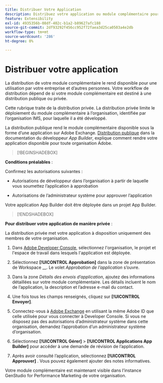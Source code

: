 ```yaml
---
title: Distribuer Votre Application
description: Distribuez votre application ou module complémentaire pour GenStudio for Performance Marketing.
feature: Extensibility
exl-id: 4935356b-08df-402c-b1a2-b89627afc188
source-git-commit: 2df93292f456cc952f72faea3d25ca0503a4e2db
workflow-type: tm+mt
source-wordcount: '286'
ht-degree: 0%

---
```


# Distribuer votre application

La distribution de votre module complémentaire le rend disponible pour une utilisation par votre entreprise et d’autres personnes. Votre workflow de distribution dépend de si votre module complémentaire est destiné à une distribution publique ou privée.

Cette rubrique traite de la distribution privée. La distribution privée limite le déploiement du module complémentaire à l’organisation, identifiée par l’organisation IMS, pour laquelle il a été développé.

La distribution publique rend le module complémentaire disponible sous la forme d’une application sur Adobe Exchange. [Distribution publique](https://developer.adobe.com/app-builder/docs/guides/distribution/public/) dans la documentation du développeur _App Builder_, explique comment rendre votre application disponible pour toute organisation Adobe.

>[!BEGINSHADEBOX]

**Conditions préalables** :

Confirmez les autorisations suivantes :

* Autorisations de développeur dans l’organisation à partir de laquelle vous soumettez l’application à approbation

* Autorisations de l’administrateur système pour approuver l’application

Votre application App Builder doit être déployée dans un projet App Builder.

>[!ENDSHADEBOX]

**Pour distribuer votre application de manière privée** :

La distribution privée met votre application à disposition uniquement des membres de votre organisation.

1. Dans [Adobe Developer Console](https://developer.adobe.com/console/), sélectionnez l&#39;organisation, le projet et l&#39;espace de travail dans lesquels l&#39;application est déployée.

1. Sélectionnez **[!UICONTROL Approbation]** dans la zone de présentation de Workspace __. Le volet _Approbation de l’application_ s’ouvre.

1. Dans la zone _Détails des envois d’application_, ajoutez des informations détaillées sur votre module complémentaire. Les détails incluent le nom de l’application, la description et l’adresse e-mail du contact.

1. Une fois tous les champs renseignés, cliquez sur **[!UICONTROL Envoyer]**.

1. Connectez-vous à [Adobe Exchange](https://exchange.adobe.com/) en utilisant la même Adobe ID que celle utilisée pour vous connecter à Developer Console. Si vous ne disposez pas des autorisations d’administrateur système dans cette organisation, demandez l’approbation d’un administrateur système d’organisation.

1. Sélectionnez **[!UICONTROL Gérer]** > **[!UICONTROL Applications App Builder]** pour accéder à une demande de révision de l’application.

1. Après avoir consulté l’application, sélectionnez **[!UICONTROL Approuver]** . Vous pouvez également ajouter des notes informatives.

Votre module complémentaire est maintenant visible dans l’instance GenStudio for Performance Marketing de votre organisation.

